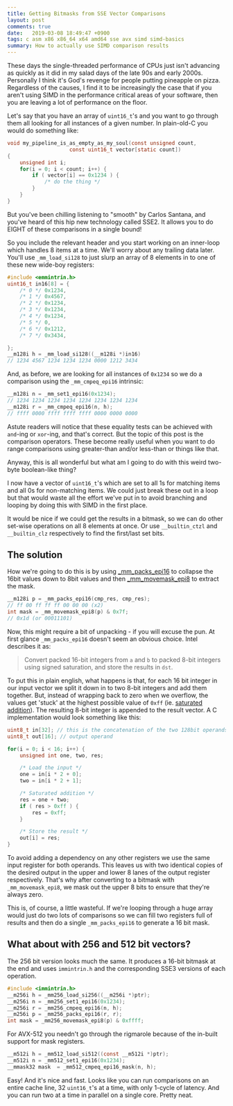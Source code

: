 ```yaml
---
title: Getting Bitmasks from SSE Vector Comparisons
layout: post
comments: true
date:   2019-03-08 18:49:47 +0900
tags: c asm x86 x86_64 x64 amd64 sse avx simd simd-basics
summary: How to actually use SIMD comparison results
---
```


These days the single-threaded performance of CPUs just isn't advancing as
quickly as it did in my salad days of the late 90s and early 2000s.
Personally I think it's God's revenge for people putting pineapple on pizza.
Regardless of the causes, I find it to be increasingly the case that if you
aren't using SIMD in the performance critical areas of your software, then you
are leaving a lot of performance on the floor.

Let's say that you have an array of `uint16_t`'s and you want to go through
them all looking for all instances of a given number. In plain-old-C you would
do something like:

```c
void my_pipeline_is_as_empty_as_my_soul(const unsigned count,
					const uint16_t vector[static count])
{
	unsigned int i;
	for(i = 0; i < count; i++) {
		if ( vector[i] == 0x1234 ) {
			/* do the thing */
		}
	}
}
```

But you've been chilling listening to "smooth" by Carlos Santana, and you've
heard of this hip new technology called SSE2. It allows you to do EIGHT of
these comparisons in a single bound!

So you include the relevant header and you start working on an inner-loop which
handles 8 items at a time. We'll worry about any trailing data later. You'll
use `_mm_load_si128` to just slurp an array of 8 elements in to one of these
new wide-boy registers:

```c
#include <emmintrin.h>
uint16_t in16[8] = {
	/* 0 */ 0x1234,
	/* 1 */ 0x4567,
	/* 2 */ 0x1234,
	/* 3 */ 0x1234,
	/* 4 */ 0x1234,
	/* 5 */ 0,
	/* 6 */ 0x1212,
	/* 7 */ 0x3434,

};
__m128i h = _mm_load_si128((__m128i *)in16)
// 1234 4567 1234 1234 1234 0000 1212 3434
```

And, as before, we are looking for all instances of `0x1234` so we do a
comparison using the `_mm_cmpeq_epi16` intrinsic:

```c
__m128i n = _mm_set1_epi16(0x1234);
// 1234 1234 1234 1234 1234 1234 1234 1234
__m128i r = _mm_cmpeq_epi16(n, h);
// ffff 0000 ffff ffff ffff 0000 0000 0000
```

Astute readers will notice that these equality tests can be achieved with
`and`-ing or `xor`-ing, and that's correct. But the topic of this post is the
comparison operators. These become really useful when you want to do range
comparisons using greater-than and/or less-than or things like that.

Anyway, this is all wonderful but what am I going to do with this weird
two-byte boolean-like thing?

I now have a vector of `uint16_t`'s which are set to all 1s for matching items
and all 0s for non-matching items. We could just break these out in a loop but
that would waste all the effort we've put in to avoid branching and looping by
doing this with SIMD in the first place.

It would be nice if we could get the results in a bitmask, so we can do other
set-wise operations on all 8 elements at once. Or use `__builtin_ctzl`
and `__builtin_clz` respectively to find the first/last set bits.

## The solution

How we're going to do this is by using
[\_mm\_packs\_epi16](https://software.intel.com/sites/landingpage/IntrinsicsGuide/#text=_mm_packs_epi16&expand=4904,4043)
to collapse the 16bit values down to 8bit values and then
[\_mm\_movemask\_epi8](https://software.intel.com/sites/landingpage/IntrinsicsGuide/#expand=4904,4043,3831,3831&text=_mm_movemask_epi8)
to extract the mask.

```c
__m128i p = _mm_packs_epi16(cmp_res, cmp_res);
// ff 00 ff ff ff 00 00 00 (x2)
int mask = _mm_movemask_epi8(p) & 0x7f;
// 0x1d (or 00011101)
```

Now, this might require a bit of unpacking - if you will excuse the pun. At
first glance `_mm_packs_epi16` doesn't seem an obvious choice. Intel describes
it as:

> Convert packed 16-bit integers from `a` and `b` to packed 8-bit integers
> using signed saturation, and store the results in `dst`.

To put this in plain english, what happens is that, for each 16 bit integer in
our input vector we split it down in to two 8-bit integers and add them
together.  But, instead of wrapping back to zero when we overflow, the values
get 'stuck' at the highest possible value of `0xff` (ie. [saturated
addition](https://en.wikipedia.org/wiki/Saturation_arithmetic)). The resulting
8-bit integer is appended to the result vector.  A C implementation would look
something like this:

```c
uint8_t in[32]; // this is the concatenation of the two 128bit operands
uint8_t out[16]; // output operand

for(i = 0; i < 16; i++) {
	unsigned int one, two, res;

	/* Load the input */
	one = in[i * 2 + 0];
	two = in[i * 2 + 1];	

	/* Saturated addition */
	res = one + two;
	if ( res > 0xff ) {
		res = 0xff;
	}

	/* Store the result */
	out[i] = res;
}
```

To avoid adding a dependency on any other registers we use the same input
register for both operands. This leaves us with two identical copies of the
desired output in the upper and lower 8 lanes of the output register
respectively. That's why after converting to a bitmask with
`_mm_movemask_epi8`, we mask out the upper 8 bits to ensure that they're always
zero.

This is, of course, a little wasteful. If we're looping through a huge array
would just do two lots of comparisons so we can fill two registers full of
results and then do a single `_mm_packs_epi16` to generate a 16 bit mask.

## What about with 256 and 512 bit vectors?
The 256 bit version looks much the same. It produces a 16-bit bitmask at the
end and uses `immintrin.h` and the corresponding SSE3 versions of each
operation.

```c
#include <immintrin.h>
__m256i h = _mm256_load_si256((__m256i *)ptr);
__m256i n = _mm256_set1_epi16(0x1234);
__m256i r = _mm256_cmpeq_epi16(n, h);
__m256i p = _mm256_packs_epi16(r, r);
int mask = _mm256_movemask_epi8(p) & 0xffff;
```

For AVX-512 you needn't go through the rigmarole because of the in-built
support for mask registers.

```c
__m512i h = _mm512_load_si512((const __m512i *)ptr);
__m512i n = _mm512_set1_epi16(0x1234);
__mmask32 mask  = _mm512_cmpeq_epi16_mask(n, h);
```

Easy! And it's nice and fast. Looks like you can run comparisons on an entire
cache line, 32 `uint16_t`'s at a time, with only 1-cycle of latency. And you can
run two at a time in parallel on a single core. Pretty neat.
